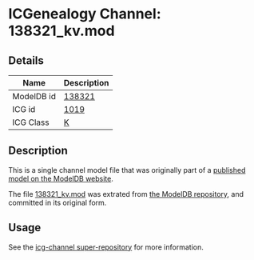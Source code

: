 # ICGenealogy Channel: 138321\_kv.mod

## Details

Name | Description
---- | -----------
ModelDB id | [138321](http://senselab.med.yale.edu/ModelDB/ShowModel.cshtml?model=138321)
ICG id | [1019](http://icg.neurotheory.ox.ac.uk/channels/1/1019)
ICG Class | [K](http://icg.neurotheory.ox.ac.uk/channels/1)

## Description

This is a single channel model file that was originally part of a [published model on the ModelDB website](http://senselab.med.yale.edu/mModelDB/ShowModel.cshtml?model=138321).

The file [138321\_kv.mod](138321_kv.mod) was extrated from [the ModelDB repository](http://senselab.med.yale.edu/ModelDB/ShowModel.cshtml?model=138321), and committed in its original form.

## Usage

See the [icg-channel super-repository](https://github.com/icgenealogy/icg-channels) for more information.